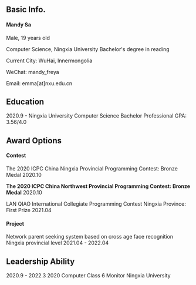 ## Basic Info.
#### Mandy Sa

Male, 19 years old

Computer Science, Ningxia University Bachelor's degree in reading

Current City: WuHai, Innermongolia

WeChat: mandy_freya

Email: emma[at]nxu.edu.cn




## Education

2020.9 - 	Ningxia University	Computer Science Bachelor  Professional GPA: 3.56/4.0





## Award Options

#### Contest

The 2020 ICPC China Ningxia Provincial Programming Contest: Bronze Medal	2020.10

**The 2020 ICPC China Northwest Provincial Programming Contest: Bronze Medal**	2020.10

LAN QIAO International Collegiate Programming Contest Ningxia Province: First Prize	2021.04




#### Project

Network parent seeking system based on cross age face recognition Ningxia provincial level	2021.04 - 2022.04




## Leadership Ability

2020.9 - 2022.3	2020 Computer Class 6	 Monitor	Ningxia University








